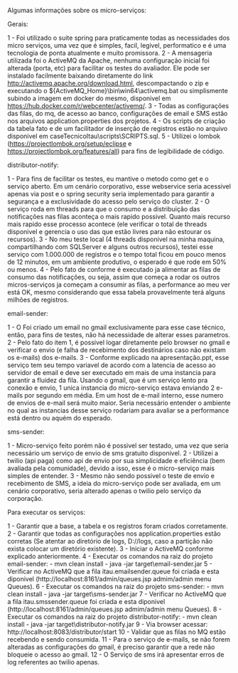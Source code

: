 Algumas informações sobre os micro-serviços:

Gerais:

1 - Foi utilizado o suite spring para praticamente todas as necessidades dos micro serviços, uma vez que é simples, facil, legivel, performatico e é uma tecnologia de ponta atualmente e muito promissora.
2 - A mensageria utilizada foi o ActiveMQ da Apache, nenhuma configuração inicial foi alterada (porta, etc) para facilitar os testes do avaliador. Ele pode ser instalado facilmente baixando diretamente do link http://activemq.apache.org/download.html, descompactando o zip e executando o ${ActiveMQ_Home}\bin\win64\activemq.bat ou simplismente subindo a imagem em docker do mesmo, disponivel em https://hub.docker.com/r/webcenter/activemq/.
3 - Todas as configurações das filas, do mq, de acesso ao banco, configurações de email e SMS estão nos arquivos application.properties dos projetos.
4 - Os scripts de criação da tabela fato e de um facilitador de inserção de registros estão no arquivo disponivel em caseTecnicoItau\scripts\SCRIPTS.sql.
5 - Utilizei o lombok (https://projectlombok.org/setup/eclipse e https://projectlombok.org/features/all) para fins de legibilidade de código.


distributor-notify:

1 - Para fins de facilitar os testes, eu mantive o metodo como get e o serviço aberto. Em um cenário corporativo, esse webservice seria acessivel apenas via post e o spring security seria implementado para garantir a segurança e a exclusividade do acesso pelo serviço do cluster.
2 - O serviço roda em threads para que o consumo e a distribuição das notificações nas filas aconteça o mais rapido possivel. Quanto mais recurso mais rapido esse processo acontece (ele verificar o total de threads disponivel e gerencia o uso das que estão livres para não estourar os recursos).
3 - No meu teste local (4 threads disponivel na minha maquina, compartilhando com SQLServer e alguns outros recursos), testei esse serviço com 1.000.000 de registros e o tempo total ficou em pouco menos de 12 minutos, em um ambiente produtivo, o esperado é que rode em 50% ou menos.
4 - Pelo fato de conforme é executado ja alimentar as filas de consumo das notificações, ou seja, assim que começa a rodar os outros micros-serviços ja começam a consumir as filas, a performance ao meu ver está OK, mesmo considerando que essa tabela provavelmente terá alguns milhões de registros.


email-sender:

1 - O Foi criado um email no gmail exclusivamente para esse case técnico, então, para fins de testes, não há necessidade de alterar esses parametros.
2 - Pelo fato do item 1, é possivel logar diretamente pelo browser no gmail e verificar o envio (e falha de recebimento dos destinários caso não existam os e-mails) dos e-mails.
3 - Conforme explicado na apresentação.ppt, esse serviço tem seu tempo variavel de acordo com a latencia de acesso ao servidor de email e deve ser executado em mais de uma instancia para garantir a fluidez da fila. Usando o gmail, que é um serviço lento pra conexão e envio, 1 unica instancia do micro-serviço estava enviando 2 e-mails por segundo em média. Em um host de e-mail interno, esse numero de envios de e-mail será muito maior. Seria necessário entender o ambiente no qual as instancias desse serviço rodariam para avaliar se a performance está dentro ou aquém do esperado.


sms-sender:

1 - Micro-serviço feito porém não é possivel ser testado, uma vez que seria necessário um serviço de envio de sms gratuito disponivel.
2 - Utilizei a twilio (api paga) como api de envio por sua simplicidade e eficiência (bem avaliada pela comunidade), devido a isso, esse é o micro-serviço mais simples de entender.
3 - Mesmo não sendo possivel o teste de envio e recebimento de SMS, a ideia do micro-serviço pode ser avaliada, em um cenário corporativo, seria alterado apenas o twilio pelo serviço da corporação.



Para executar os serviços:

1 - Garantir que a base, a tabela e os registros foram criados corretamente.
2 - Garantir que todas as configurações nos application.properties estão corretas (Se atentar ao diretório de logs, D://logs, caso a partição não exista colocar um diretório existente).
3 - Iniciar o ActiveMQ conforme explicado anteriormente.
4 - Executar os comandos na raiz do projeto email-sender: 
	- mvn clean install
	- java -jar target\email-sender.jar
5 - Verificar no ActiveMQ que a fila itau.emailsender.queue foi criada e esta diponivel (http://localhost:8161/admin/queues.jsp admim/admin menu Queues).
6 - Executar os comandos na raiz do projeto sms-sender: 
	- mvn clean install
	- java -jar target\sms-sender.jar
7 - Verificar no ActiveMQ que a fila itau.smssender.queue foi criada e esta diponivel (http://localhost:8161/admin/queues.jsp admim/admin menu Queues).
8 - Executar os comandos na raiz do projeto distributor-notify: 
	- mvn clean install
	- java -jar target\distributor-notify.jar
9 - Via browser acessar: http://localhost:8083/distributor/start
10 - Validar que as filas no MQ estão recebendo e sendo consumida.
11 - Para o serviço de e-mails, se não forem alteradas as configurações do gmail, é preciso garantir que a rede não bloqueie o acesso ao gmail.
12 - O Serviço de sms irá apresentar erros de log referentes ao twilio apenas.